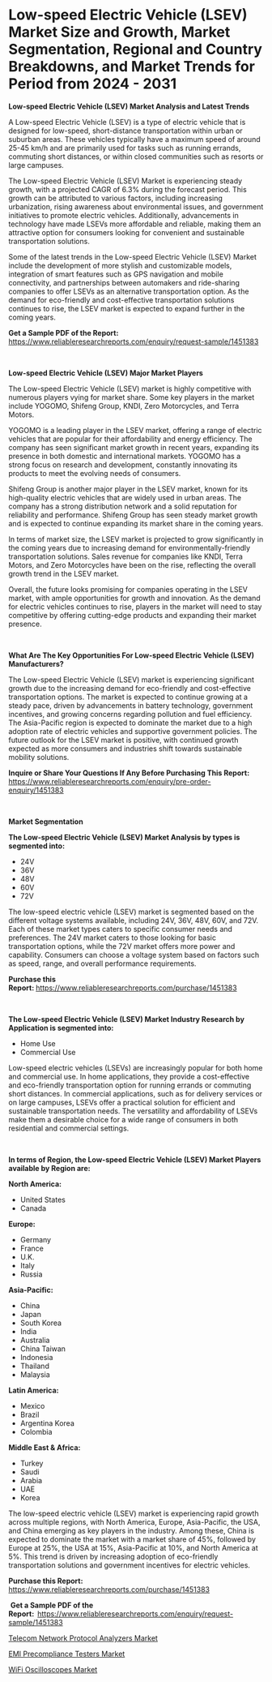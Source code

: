 <p><h1>Low-speed Electric Vehicle (LSEV) Market Size and Growth, Market Segmentation, Regional and Country Breakdowns, and Market Trends for Period from 2024 -  2031</h1></p><p><strong>Low-speed Electric Vehicle (LSEV) Market Analysis and Latest Trends</strong></p>
<p><p>A Low-speed Electric Vehicle (LSEV) is a type of electric vehicle that is designed for low-speed, short-distance transportation within urban or suburban areas. These vehicles typically have a maximum speed of around 25-45 km/h and are primarily used for tasks such as running errands, commuting short distances, or within closed communities such as resorts or large campuses.</p><p>The Low-speed Electric Vehicle (LSEV) Market is experiencing steady growth, with a projected CAGR of 6.3% during the forecast period. This growth can be attributed to various factors, including increasing urbanization, rising awareness about environmental issues, and government initiatives to promote electric vehicles. Additionally, advancements in technology have made LSEVs more affordable and reliable, making them an attractive option for consumers looking for convenient and sustainable transportation solutions.</p><p>Some of the latest trends in the Low-speed Electric Vehicle (LSEV) Market include the development of more stylish and customizable models, integration of smart features such as GPS navigation and mobile connectivity, and partnerships between automakers and ride-sharing companies to offer LSEVs as an alternative transportation option. As the demand for eco-friendly and cost-effective transportation solutions continues to rise, the LSEV market is expected to expand further in the coming years.</p></p>
<p><strong>Get a Sample PDF of the Report:&nbsp;</strong> <a href="https://www.reliableresearchreports.com/enquiry/request-sample/1451383">https://www.reliableresearchreports.com/enquiry/request-sample/1451383</a></p>
<p>&nbsp;</p>
<p><strong>Low-speed Electric Vehicle (LSEV) Major Market Players</strong></p>
<p><p>The Low-speed Electric Vehicle (LSEV) market is highly competitive with numerous players vying for market share. Some key players in the market include YOGOMO, Shifeng Group, KNDI, Zero Motorcycles, and Terra Motors.</p><p>YOGOMO is a leading player in the LSEV market, offering a range of electric vehicles that are popular for their affordability and energy efficiency. The company has seen significant market growth in recent years, expanding its presence in both domestic and international markets. YOGOMO has a strong focus on research and development, constantly innovating its products to meet the evolving needs of consumers.</p><p>Shifeng Group is another major player in the LSEV market, known for its high-quality electric vehicles that are widely used in urban areas. The company has a strong distribution network and a solid reputation for reliability and performance. Shifeng Group has seen steady market growth and is expected to continue expanding its market share in the coming years.</p><p>In terms of market size, the LSEV market is projected to grow significantly in the coming years due to increasing demand for environmentally-friendly transportation solutions. Sales revenue for companies like KNDI, Terra Motors, and Zero Motorcycles have been on the rise, reflecting the overall growth trend in the LSEV market.</p><p>Overall, the future looks promising for companies operating in the LSEV market, with ample opportunities for growth and innovation. As the demand for electric vehicles continues to rise, players in the market will need to stay competitive by offering cutting-edge products and expanding their market presence.</p></p>
<p>&nbsp;</p>
<p><strong>What Are The Key Opportunities For Low-speed Electric Vehicle (LSEV) Manufacturers?</strong></p>
<p><p>The Low-speed Electric Vehicle (LSEV) market is experiencing significant growth due to the increasing demand for eco-friendly and cost-effective transportation options. The market is expected to continue growing at a steady pace, driven by advancements in battery technology, government incentives, and growing concerns regarding pollution and fuel efficiency. The Asia-Pacific region is expected to dominate the market due to a high adoption rate of electric vehicles and supportive government policies. The future outlook for the LSEV market is positive, with continued growth expected as more consumers and industries shift towards sustainable mobility solutions.</p></p>
<p><strong>Inquire or Share Your Questions If Any Before Purchasing This Report:</strong> <a href="https://www.reliableresearchreports.com/enquiry/pre-order-enquiry/1451383">https://www.reliableresearchreports.com/enquiry/pre-order-enquiry/1451383</a></p>
<p>&nbsp;</p>
<p><strong>Market Segmentation</strong></p>
<p><strong>The Low-speed Electric Vehicle (LSEV) Market Analysis by types is segmented into:</strong></p>
<p><ul><li>24V</li><li>36V</li><li>48V</li><li>60V</li><li>72V</li></ul></p>
<p><p>The low-speed electric vehicle (LSEV) market is segmented based on the different voltage systems available, including 24V, 36V, 48V, 60V, and 72V. Each of these market types caters to specific consumer needs and preferences. The 24V market caters to those looking for basic transportation options, while the 72V market offers more power and capability. Consumers can choose a voltage system based on factors such as speed, range, and overall performance requirements.</p></p>
<p><strong>Purchase this Report:&nbsp;</strong><a href="https://www.reliableresearchreports.com/purchase/1451383">https://www.reliableresearchreports.com/purchase/1451383</a></p>
<p>&nbsp;</p>
<p><strong>The Low-speed Electric Vehicle (LSEV) Market Industry Research by Application is segmented into:</strong></p>
<p><ul><li>Home Use</li><li>Commercial Use</li></ul></p>
<p><p>Low-speed electric vehicles (LSEVs) are increasingly popular for both home and commercial use. In home applications, they provide a cost-effective and eco-friendly transportation option for running errands or commuting short distances. In commercial applications, such as for delivery services or on large campuses, LSEVs offer a practical solution for efficient and sustainable transportation needs. The versatility and affordability of LSEVs make them a desirable choice for a wide range of consumers in both residential and commercial settings.</p></p>
<p>&nbsp;</p>
<p><strong>In terms of Region, the Low-speed Electric Vehicle (LSEV) Market Players available by Region are:</strong></p>
<p>
    <p> <strong> North America: </strong>
        <ul>
            <li>United States</li>
            <li>Canada</li>
        </ul>
        </p> 
    <p> <strong> Europe: </strong>
        <ul>
            <li>Germany</li>
            <li>France</li>
            <li>U.K.</li>
            <li>Italy</li>
            <li>Russia</li>
        </ul>
        </p> 
    <p> <strong> Asia-Pacific: </strong>
        <ul>
            <li>China</li>
            <li>Japan</li>
            <li>South Korea</li>
            <li>India</li>
            <li>Australia</li>
            <li>China Taiwan</li>
            <li>Indonesia</li>
            <li>Thailand</li>
            <li>Malaysia</li>
        </ul>
        </p> 
    <p> <strong> Latin America: </strong>
        <ul>
            <li>Mexico</li>
            <li>Brazil</li>
            <li>Argentina Korea</li>
            <li>Colombia</li>
        </ul>
        </p> 
    <p> <strong> Middle East & Africa: </strong>
        <ul>
            <li>Turkey</li>
            <li>Saudi</li>
            <li>Arabia</li>
            <li>UAE</li>
            <li>Korea</li>
        </ul>
    </p>
    </p>
<p><p>The low-speed electric vehicle (LSEV) market is experiencing rapid growth across multiple regions, with North America, Europe, Asia-Pacific, the USA, and China emerging as key players in the industry. Among these, China is expected to dominate the market with a market share of 45%, followed by Europe at 25%, the USA at 15%, Asia-Pacific at 10%, and North America at 5%. This trend is driven by increasing adoption of eco-friendly transportation solutions and government incentives for electric vehicles.</p></p>
<p><strong>Purchase this Report: </strong><a href="https://www.reliableresearchreports.com/purchase/1451383">https://www.reliableresearchreports.com/purchase/1451383</a></p>
<p>&nbsp;<strong>Get a Sample PDF of the Report:&nbsp;&nbsp;</strong><a href="https://www.reliableresearchreports.com/enquiry/request-sample/1451383">https://www.reliableresearchreports.com/enquiry/request-sample/1451383</a></p>
<p><strong></strong></p>
<p><p><a href="https://view.publitas.com/reportprime-1/telecom-network-protocol-analyzers-market-size-global-industry-overview-market-segmentation-and-forecast-2023-to-2030/">Telecom Network Protocol Analyzers Market</a></p><p><a href="https://view.publitas.com/reportprime-1/emi-precompliance-testers-market-size-growth-and-forecast-from-2023-2030/">EMI Precompliance Testers Market</a></p><p><a href="https://view.publitas.com/reportprime-1/wifi-oscilloscopes-market-research-report-provides-critical-insights-that-can-help-shape-business-development-and-investment-strategies/">WiFi Oscilloscopes Market</a></p></p>
